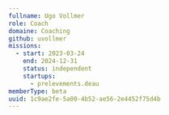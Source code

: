 ```yaml
---
fullname: Ugo Vollmer
role: Coach
domaine: Coaching
github: uvollmer
missions:
  - start: 2023-03-24
    end: 2024-12-31
    status: independent
    startups:
      - prelevements.deau
memberType: beta
uuid: 1c9ae2fe-5a00-4b52-ae56-2e4452f75d4b
---
```

